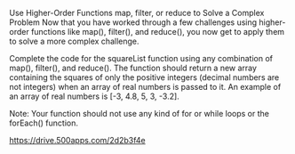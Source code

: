 Use Higher-Order Functions map, filter, or reduce to Solve a Complex Problem
Now that you have worked through a few challenges using higher-order functions like map(), filter(), and reduce(), you now get to apply them to solve a more complex challenge.

Complete the code for the squareList function using any combination of map(), filter(), and reduce(). The function should return a new array containing the squares of only the positive integers (decimal numbers are not integers) when an array of real numbers is passed to it. An example of an array of real numbers is [-3, 4.8, 5, 3, -3.2].

Note: Your function should not use any kind of for or while loops or the forEach() function.


https://drive.500apps.com/2d2b3f4e